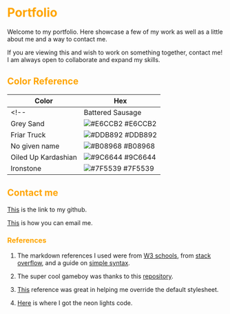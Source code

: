 # <span style="color:orange"> Portfolio </span>

Welcome to my portfolio. Here showcase a few of my work as well as a little about me and a way to contact me.

If you are viewing this and wish to work on something together, contact me! I am always open to collaborate and expand my skills.

## <span style="color:orange"> Color Reference </span>


| Color             | Hex                                                                |
| ----------------- | ------------------------------------------------------------------ |
<!-- | Battered Sausage | ![#EDE0D4](https://via.placeholder.com/10/EDE0D4?text=+) #EDE0D4 |
| Grey Sand | ![#E6CCB2](https://via.placeholder.com/10/E6CCB2?text=+) #E6CCB2 |
| Friar Truck | ![#DDB892](https://via.placeholder.com/10/DDB892?text=+) #DDB892 |
| No given name | ![#B08968](https://via.placeholder.com/10/B08968?text=+) #B08968 |
| Oiled Up Kardashian | ![#9C6644](https://via.placeholder.com/10/9C6644?text=+) #9C6644 |
| Ironstone | ![#7F5539](https://via.placeholder.com/10/7F5539?text=+) #7F5539 | -->

## <span style="color:orange"> Contact me </span>

[This](https://github.com/Nicholedlrosa) is the link to my github.

[This](mailto:nicholedlrosa@gmail.com) is how you can email me.

### <span style="color:orange"> References </span>

1. The markdown references I used were from [W3 schools](https://www.w3schools.io/file/markdown-links/), from  [stack overflow](https://stackoverflow.com/questions/35465557/how-to-apply-color-on-text-in-markdown#:~:text=Markdown%20doesn't%20support%20color,*%20text.&text=As%20the%20original%2Fofficial%20syntax,for%20writing%20for%20the%20web.), and a guide on [simple syntax](https://www.markdownguide.org/basic-syntax/).

2. The super cool gameboy was thanks to this [repository](https://github.com/topics/gameboy-css).

3. [This](https://css-tricks.com/perfect-full-page-background-image/) reference was great in helping me override the default stylesheet.
   
4.  [Here](https://codepen.io/silvia-odwyer/pen/RwKMOpb) is where I got the neon lights code.